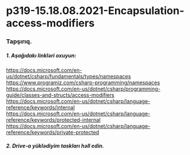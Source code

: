 # p319-15.18.08.2021-Encapsulation-access-modifiers



### Tapşırıq.



##### 1. Aşağıdakı linkləri oxuyun:
https://docs.microsoft.com/en-us/dotnet/csharp/fundamentals/types/namespaces<br />
https://www.programiz.com/csharp-programming/namespaces<br />
https://docs.microsoft.com/en-us/dotnet/csharp/programming-guide/classes-and-structs/access-modifiers<br />
https://docs.microsoft.com/en-us/dotnet/csharp/language-reference/keywords/internal<br />
https://docs.microsoft.com/en-us/dotnet/csharp/language-reference/keywords/protected-internal<br />
https://docs.microsoft.com/en-us/dotnet/csharp/language-reference/keywords/private-protected<br />



##### 2. Drive-a yüklədiyim taskları həll edin.




